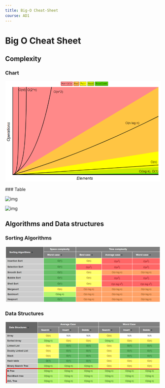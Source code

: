 ```yaml
---
title: Big-O Cheat-Sheet
course: AD1
---
```


# Big O Cheat Sheet

## Complexity

### Chart

![1547132415926](images/1547132415926.png)

<div style="page-break-after: always;"></div>
### Table

![img](https://lh4.googleusercontent.com/LkfZV2dTi2f-zdhiLTzdOAGS1GU-JEXZMwJ9l3dVblG5Z4AjmCONLFoDtQRYnWFqyXtFHituuR60f92tsId4VKqmTPL_G4rRDljq2ROXxZlUcCzSKhhuLhlcS8EJMvANNR9E3x7t)

![img](https://lh3.googleusercontent.com/XGdhw-i3xDixYEt1UOMCb27AZSvSTi-Z6IbGqRzLLiAiV9xgIGzu_PQP_y0h37O_Bhon6CF9acCKGWI0-YuXfn-Xjr-G5G-0JgJ-Ce0BanAiYL9cvMBzOuvTjd2wo7qGkV-9BGzm)

<div style="page-break-after: always;"></div>

## Algorithms and Data structures

### Sorting Algorithms

![1547132070354](images/1547132070354.png)

### Data Structures

![1547132380527](images/1547132380527.png)

